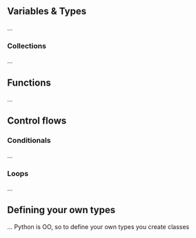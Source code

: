 
## Variables & Types

...

### Collections

...

## Functions

...

## Control flows


### Conditionals

...

### Loops

...

## Defining your own types

... Python is OO, so to define your own types you create classes
